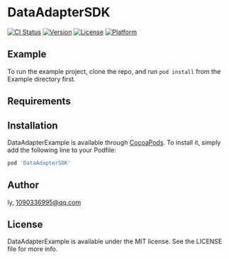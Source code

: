 # DataAdapterSDK

[![CI Status](http://img.shields.io/travis/ly/DataAdapterExample.svg?style=flat)](https://travis-ci.org/ly/DataAdapterSDK)
[![Version](https://img.shields.io/cocoapods/v/DataAdapterExample.svg?style=flat)](http://cocoapods.org/pods/DataAdapterSDK)
[![License](https://img.shields.io/cocoapods/l/DataAdapterExample.svg?style=flat)](http://cocoapods.org/pods/DataAdapterSDK)
[![Platform](https://img.shields.io/cocoapods/p/DataAdapterExample.svg?style=flat)](http://cocoapods.org/pods/DataAdapterSDK)

## Example

To run the example project, clone the repo, and run `pod install` from the Example directory first.

## Requirements

## Installation

DataAdapterExample is available through [CocoaPods](http://cocoapods.org). To install
it, simply add the following line to your Podfile:

```ruby
pod 'DataAdapterSDK'
```

## Author

ly, 1090336995@qq.com

## License

DataAdapterExample is available under the MIT license. See the LICENSE file for more info.
